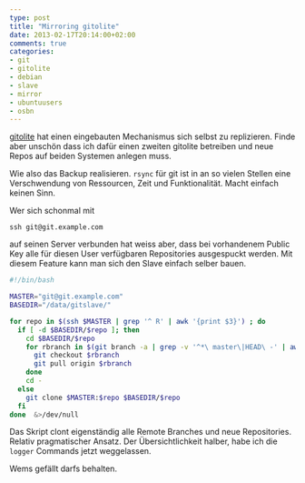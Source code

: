 ```yaml
---
type: post
title: "Mirroring gitolite"
date: 2013-02-17T20:14:00+02:00
comments: true
categories:
- git
- gitolite
- debian
- slave
- mirror
- ubuntuusers
- osbn
---
```


[gitolite](https://github.com/sitaramc/gitolite) hat einen eingebauten Mechanismus sich selbst zu replizieren.
Finde aber unschön dass ich dafür einen zweiten gitolite betreiben und neue Repos
auf beiden Systemen anlegen muss.

Wie also das Backup realisieren. `rsync` für git ist in an so vielen Stellen
eine Verschwendung von Ressourcen, Zeit und Funktionalität. Macht einfach keinen
Sinn.

Wer sich schonmal mit

    ssh git@git.example.com

auf seinen Server verbunden hat weiss aber, dass bei vorhandenem Public Key
alle für diesen User verfügbaren Repositories ausgespuckt werden.
Mit diesem Feature kann man sich den Slave einfach selber bauen.

``` bash 
#!/bin/bash

MASTER="git@git.example.com"
BASEDIR="/data/gitslave/"

for repo in $(ssh $MASTER | grep '^ R' | awk '{print $3}') ; do
  if [ -d $BASEDIR/$repo ]; then
    cd $BASEDIR/$repo
    for rbranch in $(git branch -a | grep -v '^*\ master\|HEAD\ -' | awk -F/ '{print $3}'); do
      git checkout $rbranch
      git pull origin $rbranch
    done
    cd -
  else
    git clone $MASTER:$repo $BASEDIR/$repo
  fi
done  &>/dev/null
```

Das Skript clont eigenständig alle Remote Branches und neue Repositories. Relativ pragmatischer Ansatz.
Der Übersichtlichkeit halber, habe ich die `logger` Commands jetzt weggelassen.

Wems gefällt darfs behalten.
